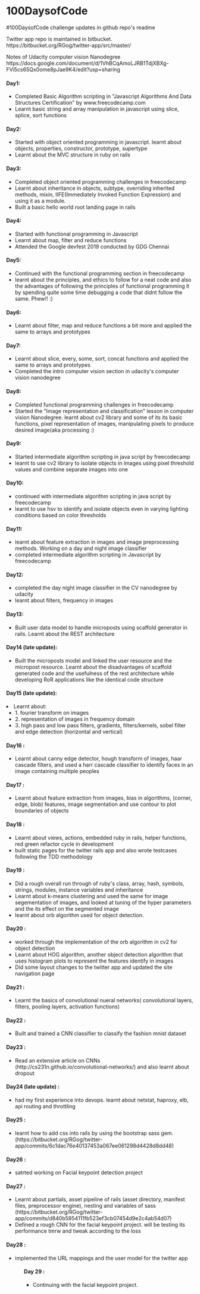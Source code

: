 # 100DaysofCode
#100DaysofCode challenge updates in github repo's readme
<p> Twitter app repo is maintained in bitbucket. https://bitbucket.org/RGog/twitter-app/src/master/</p>
<p> Notes of Udacity computer vision Nanodegree https://docs.google.com/document/d/1VhBCqAmoLJRB1TdjXBXg-FVi5cs65Qx0ome8pJae9K4/edit?usp=sharing </li>
<h4>Day1:</h4>
<ul>
  <li>Completed Basic Algorithm scripting in "Javascript Algorithms And Data Structures Certification" by www.freecodecamp.com</li>
  <li>Learnt basic string and array manipulation in javascript using slice, splice, sort functions</li>
</ul>  
<h4>Day2:</h4>
<ul>
  <li>Started with object oriented programming in javascript. learnt about objects, properties, constructor, prototype, supertype</li>
  <li>Learnt about the MVC structure in ruby on rails</li>
</ul>
<h4>Day3:</h4>
<ul>
  <li>Completed object oriented programming challenges in freecodecamp</li>
  <li>Learnt about inheritance in objects, subtype, overriding inherited methods, mixin, IIFE(Immediately Invoked Function Expression) and using it as a module.</li>
  <li>Built a basic hello world root landing page in rails</li>
</ul>
<h4>Day4:</h4>
<ul>
  <li>Started with functional programming in Javascript</li>
  <li>Learnt about map, filter and reduce functions</li>
  <li>Attended the Google devfest 2019 conducted by GDG Chennai</li>
</ul>
<h4>Day5:</h4>
<ul>
  <li>Continued with the functional programming section in freecodecamp</li>
  <li>learnt about the principles, and ethics to follow for a neat code and also the advantages of following the principles of functional programming it by spending quite some time debugging a code that didnt follow the same. Phew!! :)</li>
</ul>
<h4>Day6:</h4>
<ul>
  <li>Learnt about filter, map and reduce functions a bit more and applied the same to arrays and prototypes</li>
</ul>
<h4>Day7:</h4>
<ul>
  <li>Learnt about slice, every, some, sort, concat functions and applied the same to arrays and prototypes</li>
  <li>Completed the intro computer vision section in udacity's computer vision nanodegree</li> 
</ul>
<h4>Day8:</h4>
<ul>
  <li>Completed functional programming challenges in freecodecamp</li>
  <li>Started the "Image representation and classification" lesson in computer vision Nanodegree. learnt about cv2 library and some of its its basic functions, pixel representation of images, manipulating pixels to produce desired image(aka processing :)</li>
</ul>
<h4>Day9:</h4>
<ul>
  <li>Started intermediate algorithm scripting in java script by freecodecamp</li>
  <li>learnt to use cv2 library to isolate objects in images using pixel threshold values and combine separate images into one</li>
</ul>
<h4>Day10:</h4>
<ul>
  <li>continued with intermediate algorithm scripting in java script by freecodecamp</li>
  <li>learnt to use hsv to identify and isolate objects even in varying lighting conditions based on color thresholds </li>
</ul>
<h4>Day11:</h4>
<ul>
  <li>learnt about feature extraction in images and image preprocessing methods. Working on a day and night image classifier</li>
  <li>completed intermediate algorithm scripting in Javascript by freecodecamp</li>
</ul>
<h4>Day12:</h4>
<ul>
  <li>completed the day night image classifier in the CV nanodegree by udacity</li>
  <li>learnt about filters, frequency in images</li>
</ul>
<h4>Day13:</h4>
<ul>
  <li>Built user data model to handle microposts using scaffold generator in rails. Learnt about the REST architecture</li>
</ul>
<h4>Day14 (late update):</h4>
<ul>
  <li>Built the microposts model and linked the user resource and the micropost resource. Learnt about the disadvantages of scaffold generated code and the usefulness of the rest architecture while developing RoR applications like the identical code structure</li>
</ul>
<h4>Day15 (late update):</h4>
  <li>Learnt about:
  <ul>
    <li>1. fourier transform on images</li>
    <li>2. representation of images in frequency domain</li>
    <li>3. high pass and low pass filters, gradients, filters/kernels, sobel filter and edge detection (horizontal and vertical)</li>
  </ul>
  </li>
</ul>
<h4>Day16 :</h4>
<ul>
  <li>Learnt about canny edge detector, hough transform of images, haar cascade filters, and used a harr cascade classifier to identify faces in an image containing multiple peoples</li>
</ul>
<h4>Day17 :</h4>
<ul>
  <li>Learnt about feature extraction from images, bias in algorithms, (corner, edge, blob) features, image segmentation and use contour to plot boundaries of objects </li>
</ul>
<h4>Day18 :</h4>
<ul>
  <li>Learnt about views, actions, embedded ruby in rails, helper functions, red green refactor cycle in development</li>
  <li>built static pages for the twitter rails app and also wrote testcases following the TDD methodology</li>
</ul>
<h4>Day19 :</h4>
<ul>
  <li>Did a rough overall run through of ruby's class, array, hash, symbols, strings, modules, instance variables and inheritance</li>
  <li>Learnt about k-means clustering and used the same for image segementation of images, and looked at tuning of the hyper parameters and the its effect on the segmented image</li>
  <li>learnt about orb algorithm used for object detection.</li> 
</ul>
<h4>Day20 :</h4>
<ul>
  <li>worked through the implementation of the orb algorithm in cv2 for object detection</li>
  <li>Learnt about HOG algorithm, another object detection algorithm that uses histogram plots to represent the features identify in images</li>
  <li>Did some layout changes to the twitter app and updated the site navigation page</li>
</ul>
<h4>Day21 :</h4>
<ul>
  <li>Learnt the basics of convolutional nueral networks( convolutional layers, filters, pooling layers, activation functions)</li>
</ul>
<h4>Day22 :</h4>
<ul>
  <li>Built and trained a CNN classifier to classify the fashion mnist dataset</li>
</ul>
<h4>Day23 :</h4>
<ul>
  <li>Read an extensive article on CNNs (http://cs231n.github.io/convolutional-networks/) and also learnt about dropout</li>
</ul>
<h4>Day24 (late update) :</h4>
<ul>
  <li>had my first experience into devops. learnt about netstat, haproxy, elb, api routing and throttling</li>
</ul>
<h4>Day25 :</h4>
<ul>
  <li>learnt how to add css into rails by using the bootstrap sass gem. (https://bitbucket.org/RGog/twitter-app/commits/6c1dac76e40137453a067ee061298d4428d8dd48) </li>
</ul>
<h4>Day26 :</h4>
<ul>
  <li>satrted working on Facial keypoint detection project </li>
</ul>
<h4>Day27 :</h4>
<ul>
  <li>Learnt about partials, asset pipeline of rails (asset directory, manifest files, preprocessor engine), nesting and variables of sass (https://bitbucket.org/RGog/twitter-app/commits/d840b5954111fb523ef3cb07454d9e2c4ab54d07) </li>
  <li>Defined a rough CNN for the facial keypoint project. will be testing its performance tmrw and tweak according to the loss</li>
</ul>
<h4>Day28 :</h4>
<ul>
  <li>implemented the URL mappings and the user model for the twitter app</li>
<ul>
<h4>Day 29 :</h4>
<ul>
  <li>Continuing with the facial keypoint project.</li>
<ul>




  
